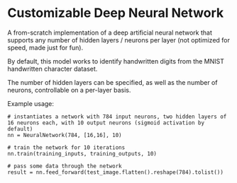 # Customizable Deep Neural Network
A from-scratch implementation of a deep artificial neural network that supports any number of hidden layers / neurons per layer (not optimized for speed, made just for fun).

By default, this model works to identify handwritten digits from the MNIST handwritten character dataset.

The number of hidden layers can be specified, as well as the number of neurons, controllable on a per-layer basis.

Example usage: 
```
# instantiates a network with 784 input neurons, two hidden layers of 16 neurons each, with 10 output neurons (sigmoid activation by default)
nn = NeuralNetwork(784, [16,16], 10) 

# train the network for 10 iterations
nn.train(training_inputs, training_outputs, 10)

# pass some data through the network
result = nn.feed_forward(test_image.flatten().reshape(784).tolist())
```
